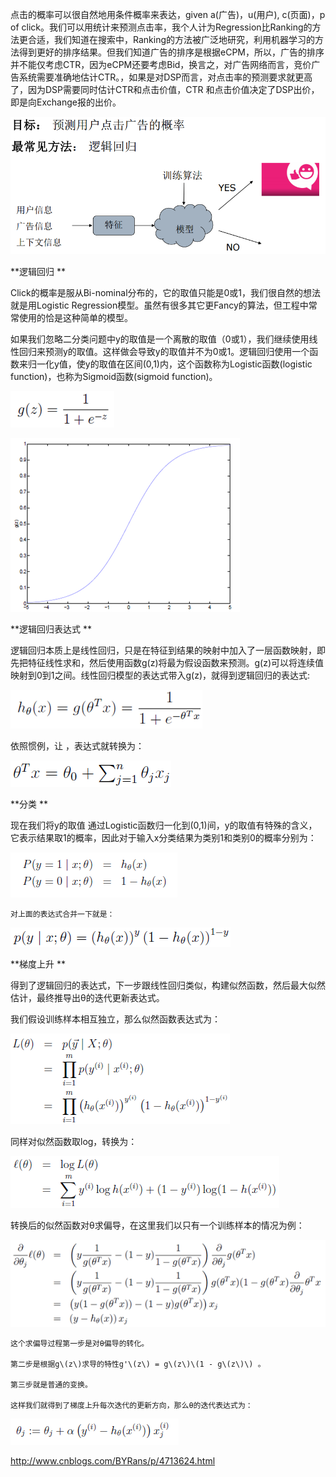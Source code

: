 点击的概率可以很自然地用条件概率来表达，given a\(广告\)，u\(用户\), c\(页面\)，p of click。我们可以用统计来预测点击率，我个人计为Regression比Ranking的方法更合适，我们知道在搜索中，Ranking的方法被广泛地研究，利用机器学习的方法得到更好的排序结果。但我们知道广告的排序是根据eCPM，所以，广告的排序并不能仅考虑CTR，因为eCPM还要考虑Bid，换言之，对广告网络而言，竞价广告系统需要准确地估计CTR。，如果是对DSP而言，对点击率的预测要求就更高了，因为DSP需要同时估计CTR和点击价值，CTR 和点击价值决定了DSP出价，即是向Exchange报的出价。

 
![](/assets/1007802-20170216143239347-923401999.png)

**逻辑回归
**

Click的概率是服从Bi-nominal分布的，它的取值只能是0或1，我们很自然的想法就是用Logistic Regression模型。虽然有很多其它更Fancy的算法，但工程中常常使用的恰是这种简单的模型。

如果我们忽略二分类问题中y的取值是一个离散的取值（0或1），我们继续使用线性回归来预测y的取值。这样做会导致y的取值并不为0或1。逻辑回归使用一个函数来归一化y值，使y的取值在区间\(0,1\)内，这个函数称为Logistic函数\(logistic function\)，也称为Sigmoid函数\(sigmoid function\)。

![](/assets/26.png)

 
![](/assets/081805416596276.png)

**逻辑回归表达式
**

逻辑回归本质上是线性回归，只是在特征到结果的映射中加入了一层函数映射，即先把特征线性求和，然后使用函数g\(z\)将最为假设函数来预测。g\(z\)可以将连续值映射到0到1之间。线性回归模型的表达式带入g\(z\)，就得到逻辑回归的表达式:

     
![](/assets/28.png)

依照惯例，让 ，表达式就转换为：

     
![](/assets/29.png)

**分类
**

现在我们将y的取值 通过Logistic函数归一化到\(0,1\)间，y的取值有特殊的含义，它表示结果取1的概率，因此对于输入x分类结果为类别1和类别0的概率分别为：

     
![](/assets/30.png)

    对上面的表达式合并一下就是：

     
![](/assets/31.png)

**梯度上升
**

得到了逻辑回归的表达式，下一步跟线性回归类似，构建似然函数，然后最大似然估计，最终推导出θ的迭代更新表达式。

我们假设训练样本相互独立，那么似然函数表达式为：

     
![](/assets/34.png)

同样对似然函数取log，转换为：

     
![](/assets/35.png)

转换后的似然函数对θ求偏导，在这里我们以只有一个训练样本的情况为例：

     
![](/assets/36.png)

    这个求偏导过程第一步是对θ偏导的转化。

    第二步是根据g\(z\)求导的特性g'\(z\) = g\(z\)\(1 - g\(z\)\) 。

    第三步就是普通的变换。

    这样我们就得到了梯度上升每次迭代的更新方向，那么θ的迭代表达式为：


![](/assets/37.png)

[http://www.cnblogs.com/BYRans/p/4713624.html
](http://www.cnblogs.com/BYRans/p/4713624.html)



